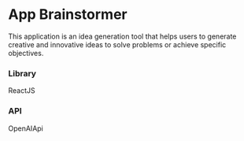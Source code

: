 # App Brainstormer

This application is an idea generation tool that helps users to
generate creative and innovative ideas to solve problems or achieve
specific objectives.

### Library

ReactJS

### API

OpenAIApi
